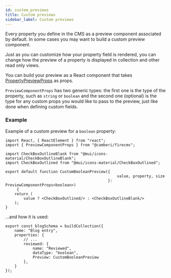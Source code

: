 ```yaml
---
id: custom_previews
title: Custom previews
sidebar_label: Custom previews
---
```


Every property you define in the CMS as a preview component associated by
default. In some cases you may want to build a custom preview component.

Just as you can customize how your property field is rendered, you can change
how the preview of a property is displayed in collection and other read only
views.

You can build your preview as a React component that takes
[PropertyPreviewProps](../api/interfaces/PropertyPreviewProps) as props.

`PreviewComponentProps` has two generic types: the first one is the type of the
property, such as `string` or `boolean` and the second one (optional) is the
type for any custom props you would like to pass to the preview, just like
done when defining custom fields.

### Example
Example of a custom preview for a `boolean` property:

```tsx
import React, { ReactElement } from "react";
import { PreviewComponentProps } from "@camberi/firecms";

import CheckBoxOutlineBlank from "@mui/icons-material/CheckBoxOutlineBlank";
import CheckBoxOutlined from "@mui/icons-material/CheckBoxOutlined";

export default function CustomBooleanPreview({
                                                 value, property, size
                                             }: PreviewComponentProps<boolean>)
     {
    return (
        value ? <CheckBoxOutlined/> : <CheckBoxOutlineBlank/>
    );
}
```

...and how it is used:

```tsx
export const blogSchema = buildCollection({
    name: "Blog entry",
    properties: {
        // ...
        reviewed: {
            name: "Reviewed",
            dataType: "boolean",
            Preview: CustomBooleanPreview
        },
    }
});
```


